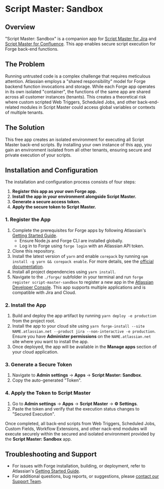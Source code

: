 # Script Master: Sandbox

## Overview

"Script Master: Sandbox" is a companion app for [Script Master for Jira](https://marketplace.atlassian.com/apps/1233958/script-master-for-jira?hosting=cloud) and [Script Master for Confluence](https://marketplace.atlassian.com/apps/1234082/script-master-for-confluence?hosting=cloud). This app enables secure script execution for Forge back-end functions.

## The Problem

Running untrusted code is a complex challenge that requires meticulous attention. Atlassian employs a "shared responsibility" model for Forge backend function invocations and storage. While each Forge app operates in its own isolated "container", the functions of the same app are shared across all customer instances (tenants). This creates a theoretical risk where custom scripted Web Triggers, Scheduled Jobs, and other back-end-related modules in Script Master could access global variables or contexts of multiple tenants.

## The Solution

This free app creates an isolated environment for executing all Script Master back-end scripts. By installing your own instance of this app, you gain an environment isolated from all other tenants, ensuring secure and private execution of your scripts. 

## Installation and Configuration

The installation and configuration process consists of four steps:  
1. **Register this app as your own Forge app.**  
2. **Install the app in your environment alongside Script Master.**  
3. **Generate a secure access token.**  
4. **Apply the secure token to Script Master.**

### 1. Register the App

1. Complete the prerequisites for Forge apps by following Atlassian's [Getting Started Guide](https://developer.atlassian.com/platform/forge/getting-started/).  
   - Ensure Node.js and Forge CLI are installed globally.  
   - Log in to Forge using `forge login` with an Atlassian API token.  
2. Clone this repository.  
3. Install the latest version of `yarn` and enable `corepack` by running `npm install -g yarn && corepack enable`. For more details, see the [official documentation](https://yarnpkg.com/corepack).
4. Install all project dependencies using `yarn install`.  
5. Navigate to the `./forge/` subfolder in your terminal and run `forge register script-master-sandbox` to register a new app in the [Atlassian Developer Console](https://developer.atlassian.com/console/myapps/). This app supports multiple applications and is compatible with Jira and Cloud.

### 2. Install the App

1. Build and deploy the app artifact by running `yarn deploy -e production` from the project root.  
2. Install the app to your cloud site using `yarn forge-install --site NAME.atlassian.net --product jira --non-interactive -e production`. Ensure you have **Administer permissions** on the `NAME.atlassian.net` site where you want to install the app.  
3. Once deployed, the app will be available in the **Manage apps** section of your cloud application.

### 3. Generate a Secure Token

1. Navigate to **Admin settings** → **Apps** → **Script Master: Sandbox**.  
2. Copy the auto-generated "Token".

### 4. Apply the Token to Script Master

1. Go to **Admin settings** → **Apps** → **Script Master** → **⚙ Settings**.  
2. Paste the token and verify that the execution status changes to "Secured Execution".

Once completed, all back-end scripts from Web Triggers, Scheduled Jobs, Custom Fields, Workflow Extensions, and other nack-end modules will execute securely within the secured and isolated environment provided by the **Script Master: Sandbox** app.

## Troubleshooting and Support

- For issues with Forge installation, building, or deployment, refer to Atlassian's [Getting Started Guide](https://developer.atlassian.com/platform/forge/getting-started/).  
- For additional questions, bug reports, or suggestions, please [contact our Support Team](https://kaisersoftapps.atlassian.net/servicedesk/customer/portal/1).  

